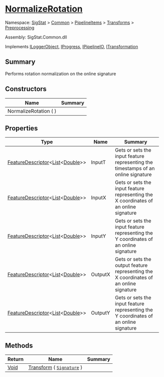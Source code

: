 # [NormalizeRotation](./NormalizeRotation.md)

Namespace: [SigStat]() > [Common](./../../../README.md) > [PipelineItems]() > [Transforms]() > [Preprocessing](./README.md)

Assembly: SigStat.Common.dll

Implements [ILoggerObject](./../../../ILoggerObject.md), [IProgress](./../../../Helpers/IProgress.md), [IPipelineIO](./../../../Pipeline/IPipelineIO.md), [ITransformation](./../../../ITransformation.md)

## Summary
Performs rotation normalization on the online signature

## Constructors

| Name | Summary | 
| --- | --- | 
| NormalizeRotation (  ) |  | 


## Properties

| Type | Name | Summary | 
| --- | --- | --- | 
| [FeatureDescriptor](./../../../FeatureDescriptor-1.md)\<[List](https://docs.microsoft.com/en-us/dotnet/api/System.Collections.Generic.List-1)\<[Double](https://docs.microsoft.com/en-us/dotnet/api/System.Double)>> | InputT | Gets or sets the input feature representing the timestamps of an online signature | 
| [FeatureDescriptor](./../../../FeatureDescriptor-1.md)\<[List](https://docs.microsoft.com/en-us/dotnet/api/System.Collections.Generic.List-1)\<[Double](https://docs.microsoft.com/en-us/dotnet/api/System.Double)>> | InputX | Gets or sets the input feature representing the X coordinates of an online signature | 
| [FeatureDescriptor](./../../../FeatureDescriptor-1.md)\<[List](https://docs.microsoft.com/en-us/dotnet/api/System.Collections.Generic.List-1)\<[Double](https://docs.microsoft.com/en-us/dotnet/api/System.Double)>> | InputY | Gets or sets the input feature representing the Y coordinates of an online signature | 
| [FeatureDescriptor](./../../../FeatureDescriptor-1.md)\<[List](https://docs.microsoft.com/en-us/dotnet/api/System.Collections.Generic.List-1)\<[Double](https://docs.microsoft.com/en-us/dotnet/api/System.Double)>> | OutputX | Gets or sets the output feature representing the X coordinates of an online signature | 
| [FeatureDescriptor](./../../../FeatureDescriptor-1.md)\<[List](https://docs.microsoft.com/en-us/dotnet/api/System.Collections.Generic.List-1)\<[Double](https://docs.microsoft.com/en-us/dotnet/api/System.Double)>> | OutputY | Gets or sets the input feature representing the Y coordinates of an online signature | 


## Methods

| Return | Name | Summary | 
| --- | --- | --- | 
| [Void](https://docs.microsoft.com/en-us/dotnet/api/System.Void) | [Transform](./Methods/NormalizeRotation-100663777.md) ( [`Signature`](./../../../Signature.md) ) |  | 


